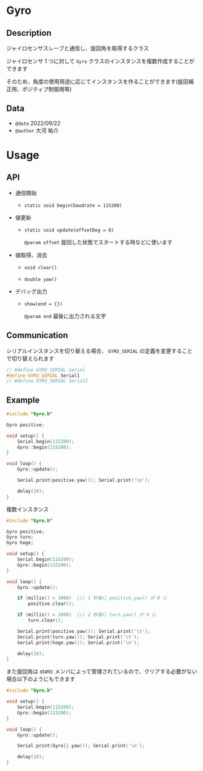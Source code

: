# Gyro

## Description

ジャイロセンサスレーブと通信し、旋回角を取得するクラス

ジャイロセンサ 1 つに対して `Gyro` クラスのインスタンスを複数作成することができます

そのため、角度の使用用途に応じてインスタンスを作ることができます(旋回補正用、ポジティブ制御用等)

## Data

-   `@date` 2022/09/22
-   `@author` 大河 祐介

# Usage

## API

-   通信開始

    -   `static void begin(baudrate = 115200)`

-   値更新

    -   `static void update(offsetDeg = 0)`

        `@param offset` 旋回した状態でスタートする時などに使います

-   値取得、消去

    -   `void clear()`

    -   `double yaw()`

-   デバッグ出力

    -   `show(end = {})`

        `@param end` 最後に出力される文字

## Communication

シリアルインスタンスを切り替える場合、
`GYRO_SERIAL` の定義を変更することで切り替えられます

```cpp
// #define GYRO_SERIAL Serial
#define GYRO_SERIAL Serial1
// #define GYRO_SERIAL Serial2
```

## Example

```cpp
#include "Gyro.h"

Gyro positive;

void setup() {
	Serial.begin(115200);
	Gyro::begin(115200);
}

void loop() {
	Gyro::update();

	Serial.print(positive.yaw()); Serial.print('\n');

	delay(10);
}
```

複数インスタンス

```cpp
#include "Gyro.h"

Gyro positive;
Gyro turn;
Gyro hoge;

void setup() {
	Serial.begin(115200);
	Gyro::begin(115200);
}

void loop() {
	Gyro::update();

	if (millis() > 1000)  /// 1 秒後に positive.yaw() が 0 に
		positive.clear();

	if (millis() > 2000)  /// 2 秒後に turn.yaw() が 0 に
		turn.clear();

	Serial.print(positive.yaw()); Serial.print('\t');
	Serial.print(turn.yaw()); Serial.print('\t');
	Serial.print(hoge.yaw()); Serial.print('\n');

	delay(10);
}
```

また旋回角は static メンバによって管理されているので、クリアする必要がない場合以下のようにもできます

```cpp
#include "Gyro.h"

void setup() {
	Serial.begin(115200);
	Gyro::begin(115200);
}

void loop() {
	Gyro::update();

	Serial.print(Gyro{}.yaw()); Serial.print('\n');

	delay(10);
}
```
